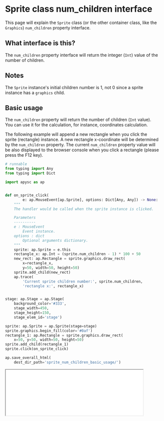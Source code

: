 # Sprite class num_children interface

This page will explain the `Sprite` class (or the other container class, like the `Graphics`) `num_children` property interface.

## What interface is this?

The `num_children` property interface will return the integer (`Int`) value of the number of children.

## Notes

The `Sprite` instance's initial children number is 1, not 0 since a sprite instance has a `graphics` child.

## Basic usage

The `num_children` property will return the number of children (`Int` value). You can use it for the calculation, for instance, coordinates calculation.

The following example will append a new rectangle when you click the sprite (rectangle) instance. A new rectangle x-coordinate will be determined by the `num_children` property. The current `num_children` property value will be also displayed to the browser console when you click a rectangle (please press the F12 key).

```py
# runnable
from typing import Any
from typing import Dict

import apysc as ap


def on_sprite_click(
        e: ap.MouseEvent[ap.Sprite], options: Dict[Any, Any]) -> None:
    """
    The handler would be called when the sprite instance is clicked.

    Parameters
    ----------
    e : MouseEvent
        Event instance.
    options : dict
        Optional arguments dictionary.
    """
    sprite: ap.Sprite = e.this
    rectangle_x: ap.Int = (sprite.num_children - 1) * 100 + 50
    new_rect: ap.Rectangle = sprite.graphics.draw_rect(
        x=rectangle_x,
        y=50, width=50, height=50)
    sprite.add_child(new_rect)
    ap.trace(
        'Current sprite children number:', sprite.num_children,
        'rectangle x:', rectangle_x)


stage: ap.Stage = ap.Stage(
    background_color='#333',
    stage_width=450,
    stage_height=150,
    stage_elem_id='stage')

sprite: ap.Sprite = ap.Sprite(stage=stage)
sprite.graphics.begin_fill(color='#0af')
rectangle_1: ap.Rectangle = sprite.graphics.draw_rect(
    x=50, y=50, width=50, height=50)
sprite.add_child(rectangle_1)
sprite.click(on_sprite_click)

ap.save_overall_html(
    dest_dir_path='sprite_num_children_basic_usage/')
```

<iframe src="static/sprite_num_children_basic_usage/index.html" width="450" height="150"></iframe>
